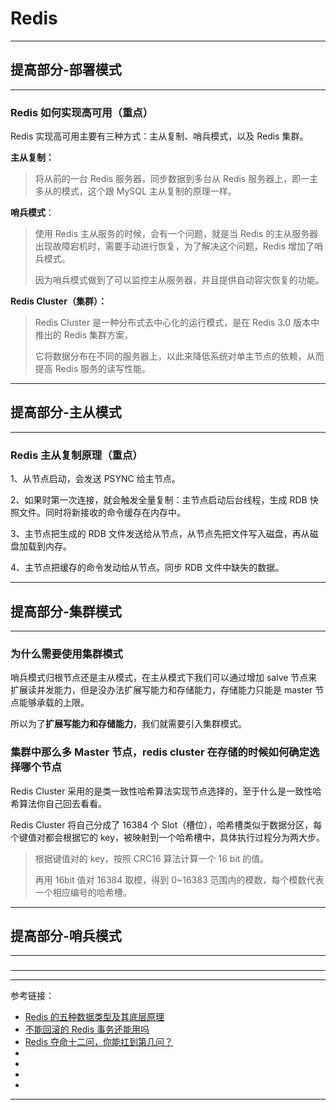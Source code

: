 # Redis

---

## 提高部分-部署模式

---

### Redis 如何实现高可用（重点）

Redis 实现高可用主要有三种方式：主从复制、哨兵模式，以及 Redis 集群。

**主从复制：**

> 将从前的一台 Redis 服务器，同步数据到多台从 Redis 服务器上，即一主多从的模式，这个跟 MySQL 主从复制的原理一样。

**哨兵模式**：

> 使用 Redis 主从服务的时候，会有一个问题，就是当 Redis 的主从服务器出现故障宕机时，需要手动进行恢复，为了解决这个问题，Redis 增加了哨兵模式。
>
> 因为哨兵模式做到了可以监控主从服务器，并且提供自动容灾恢复的功能。

**Redis Cluster（集群）：**

> Redis Cluster 是一种分布式去中心化的运行模式，是在 Redis 3.0 版本中推出的 Redis 集群方案，
>
> 它将数据分布在不同的服务器上，以此来降低系统对单主节点的依赖，从而提高 Redis 服务的读写性能。



---

## 提高部分-主从模式

---

### Redis 主从复制原理（重点）

1、从节点启动，会发送 PSYNC 给主节点。

2、如果时第一次连接，就会触发全量复制：主节点启动后台线程，生成 RDB 快照文件。同时将新接收的命令缓存在内存中。

3、主节点把生成的 RDB 文件发送给从节点，从节点先把文件写入磁盘，再从磁盘加载到内存。

4、主节点把缓存的命令发动给从节点。同步 RDB 文件中缺失的数据。



---

## 提高部分-集群模式

---

### 为什么需要使用集群模式

哨兵模式归根节点还是主从模式，在主从模式下我们可以通过增加 salve 节点来扩展读并发能力，但是没办法扩展写能力和存储能力，存储能力只能是 master 节点能够承载的上限。

所以为了**扩展写能力和存储能力**，我们就需要引入集群模式。

### 集群中那么多 Master 节点，redis cluster 在存储的时候如何确定选择哪个节点

Redis Cluster 采用的是类一致性哈希算法实现节点选择的，至于什么是一致性哈希算法你自己回去看看。

Redis Cluster 将自己分成了 16384 个 Slot（槽位），哈希槽类似于数据分区，每个键值对都会根据它的 key，被映射到一个哈希槽中，具体执行过程分为两大步。

> 根据键值对的 key，按照 CRC16 算法计算一个 16 bit 的值。
>
> 再用 16bit 值对 16384 取模，得到 0~16383 范围内的模数，每个模数代表一个相应编号的哈希槽。



---

## 提高部分-哨兵模式

---

###

###

---



---

参考链接：

- [Redis 的五种数据类型及其底层原理](https://blog.csdn.net/u014453898/article/details/112292028)
- [不能回滚的 Redis 事务还能用吗](https://www.cnblogs.com/lonely-wolf/p/14435075.html)
- [Redis 夺命十二问，你能扛到第几问？](https://mp.weixin.qq.com/s/ItIHbYsR4xiu2psUniN-5g)
- []()
- []()
- []()
- []()

---



